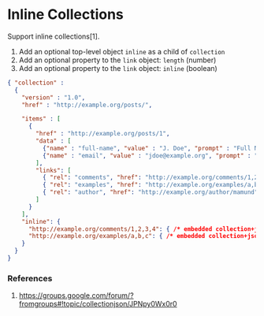 # Inline Collections

Support inline collections[1].

1. Add an optional top-level object <code>inline</code> as a child of <code>collection</code>
2. Add an optional property to the <code>link</code> object: <code>length</code> (number)
3. Add an optional property to the <code>link</code> object: <code>inline</code> (boolean)

```json
{ "collection" :
  {
    "version" : "1.0",
    "href" : "http://example.org/posts/",

    "items" : [
      {
        "href" : "http://example.org/posts/1",
        "data" : [
          {"name" : "full-name", "value" : "J. Doe", "prompt" : "Full Name"},
          {"name" : "email", "value" : "jdoe@example.org", "prompt" : "Email"}
        ],
        "links": [
          { "rel": "comments", "href": "http://example.org/comments/1,2,3,4", "length": 4, "inline":true },
          { "rel": "examples", "href": "http://example.org/examples/a,b,c", "length": 3, "inline":true },
          { "rel": "author", "href": "http://example.org/author/mamund"}
        ]
      }
    ],
    "inline": {
      "http://example.org/comments/1,2,3,4": { /* embedded collection+json */ },
      "http://example.org/examples/a,b,c": { /* embedded collection+json */ }
    }
  }
}
```

### References
1. https://groups.google.com/forum/?fromgroups#!topic/collectionjson/JPNpy0Wx0r0
